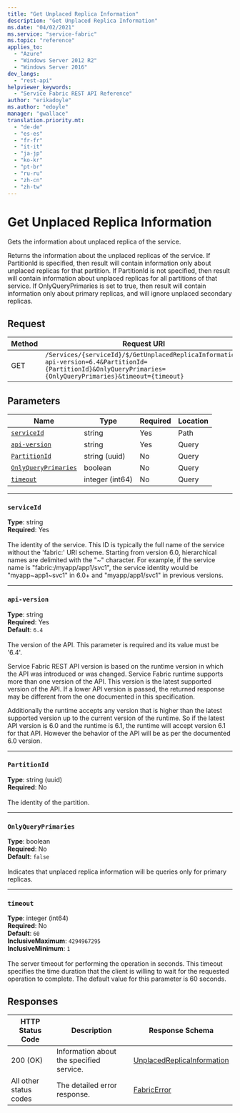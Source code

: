 ```yaml
---
title: "Get Unplaced Replica Information"
description: "Get Unplaced Replica Information"
ms.date: "04/02/2021"
ms.service: "service-fabric"
ms.topic: "reference"
applies_to: 
  - "Azure"
  - "Windows Server 2012 R2"
  - "Windows Server 2016"
dev_langs: 
  - "rest-api"
helpviewer_keywords: 
  - "Service Fabric REST API Reference"
author: "erikadoyle"
ms.author: "edoyle"
manager: "gwallace"
translation.priority.mt: 
  - "de-de"
  - "es-es"
  - "fr-fr"
  - "it-it"
  - "ja-jp"
  - "ko-kr"
  - "pt-br"
  - "ru-ru"
  - "zh-cn"
  - "zh-tw"
---
```

# Get Unplaced Replica Information
Gets the information about unplaced replica of the service.

Returns the information about the unplaced replicas of the service.
If PartitionId is specified, then result will contain information only about unplaced replicas for that partition.
If PartitionId is not specified, then result will contain information about unplaced replicas for all partitions of that service.
If OnlyQueryPrimaries is set to true, then result will contain information only about primary replicas, and will ignore unplaced secondary replicas.


## Request
| Method | Request URI |
| ------ | ----------- |
| GET | `/Services/{serviceId}/$/GetUnplacedReplicaInformation?api-version=6.4&PartitionId={PartitionId}&OnlyQueryPrimaries={OnlyQueryPrimaries}&timeout={timeout}` |


## Parameters
| Name | Type | Required | Location |
| --- | --- | --- | --- |
| [`serviceId`](#serviceid) | string | Yes | Path |
| [`api-version`](#api-version) | string | Yes | Query |
| [`PartitionId`](#partitionid) | string (uuid) | No | Query |
| [`OnlyQueryPrimaries`](#onlyqueryprimaries) | boolean | No | Query |
| [`timeout`](#timeout) | integer (int64) | No | Query |

____
### `serviceId`
__Type__: string <br/>
__Required__: Yes<br/>
<br/>
The identity of the service. This ID is typically the full name of the service without the 'fabric:' URI scheme.
Starting from version 6.0, hierarchical names are delimited with the "~" character.
For example, if the service name is "fabric:/myapp/app1/svc1", the service identity would be "myapp~app1~svc1" in 6.0+ and "myapp/app1/svc1" in previous versions.


____
### `api-version`
__Type__: string <br/>
__Required__: Yes<br/>
__Default__: `6.4` <br/>
<br/>
The version of the API. This parameter is required and its value must be '6.4'.

Service Fabric REST API version is based on the runtime version in which the API was introduced or was changed. Service Fabric runtime supports more than one version of the API. This version is the latest supported version of the API. If a lower API version is passed, the returned response may be different from the one documented in this specification.

Additionally the runtime accepts any version that is higher than the latest supported version up to the current version of the runtime. So if the latest API version is 6.0 and the runtime is 6.1, the runtime will accept version 6.1 for that API. However the behavior of the API will be as per the documented 6.0 version.


____
### `PartitionId`
__Type__: string (uuid) <br/>
__Required__: No<br/>
<br/>
The identity of the partition.

____
### `OnlyQueryPrimaries`
__Type__: boolean <br/>
__Required__: No<br/>
__Default__: `false` <br/>
<br/>
Indicates that unplaced replica information will be queries only for primary replicas.

____
### `timeout`
__Type__: integer (int64) <br/>
__Required__: No<br/>
__Default__: `60` <br/>
__InclusiveMaximum__: `4294967295` <br/>
__InclusiveMinimum__: `1` <br/>
<br/>
The server timeout for performing the operation in seconds. This timeout specifies the time duration that the client is willing to wait for the requested operation to complete. The default value for this parameter is 60 seconds.

## Responses

| HTTP Status Code | Description | Response Schema |
| --- | --- | --- |
| 200 (OK) | Information about the specified service.<br/> | [UnplacedReplicaInformation](sfclient-model-unplacedreplicainformation.md) |
| All other status codes | The detailed error response.<br/> | [FabricError](sfclient-model-fabricerror.md) |
